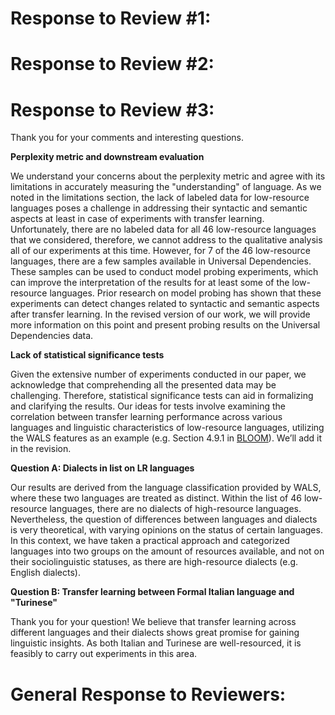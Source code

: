 # Response to Review #1:

# Response to Review #2:


# Response to Review #3:
Thank you for your comments and interesting questions.

__Perplexity metric and downstream evaluation__

We understand your concerns about the perplexity metric and agree with its limitations in accurately measuring the "understanding" of language. As we noted in the limitations section, the lack of labeled data for low-resource languages poses a challenge in addressing their syntactic and semantic aspects at least in case of experiments with transfer learning. Unfortunately, there are no labeled data for all 46 low-resource languages that we considered, therefore, we cannot address to the qualitative analysis all of our experiments at this time.
However, for 7 of the 46 low-resource languages, there are a few samples available in Universal Dependencies. These samples can be used to conduct model probing experiments, which can improve the interpretation of the results for at least some of the low-resource languages. Prior research on model probing has shown that these experiments can detect changes related to syntactic and semantic aspects after transfer learning. In the revised version of our work, we will provide more information on this point and present probing results on the Universal Dependencies data.

__Lack of statistical significance tests__

Given the extensive number of experiments conducted in our paper, we acknowledge that comprehending all the presented data may be challenging. Therefore, statistical significance tests can aid in formalizing and clarifying the results. Our ideas for tests involve examining the correlation between transfer learning performance across various languages and linguistic characteristics of low-resource languages, utilizing the WALS features as an example (e.g. Section 4.9.1 in [BLOOM](https://arxiv.org/abs/2211.05100)). We’ll add it in the revision.

__Question A: Dialects in list on LR languages__

Our results are derived from the language classification provided by WALS, where these two languages are treated as distinct. Within the list of 46 low-resource languages, there are no dialects of high-resource languages. 
Nevertheless, the question of differences between languages and dialects is very theoretical, with varying opinions on the status of certain languages. In this context, we have taken a practical approach and categorized languages into two groups on the amount of resources available, and not on their sociolinguistic statuses, as there are high-resource dialects (e.g. English dialects).

__Question B: Transfer learning between Formal Italian language and "Turinese"__

Thank you for your question! We believe that transfer learning across different languages and their dialects shows great promise for gaining linguistic insights. As both Italian and Turinese are well-resourced, it is feasibly to carry out experiments in this area.


# General Response to Reviewers:
